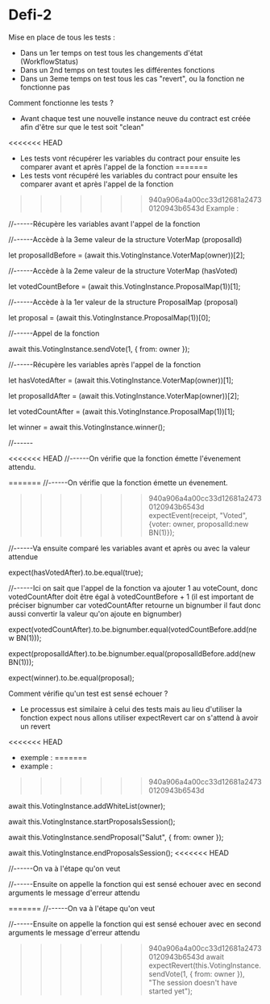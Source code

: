 # Defi-2

Mise en place de tous les tests :

- Dans un 1er temps on test tous les changements d'état (WorkflowStatus)
- Dans un 2nd temps on test toutes les différentes fonctions
- Dans un 3eme temps on test tous les cas "revert", ou la fonction ne fonctionne pas

Comment fonctionne les tests ?

- Avant chaque test une nouvelle instance neuve du contract est créée afin d'être sur que le test soit "clean"

<<<<<<< HEAD
- Les tests vont récupérer les variables du contract pour ensuite les comparer avant et après l'appel de la fonction
=======
- Les tests vont récupéré les variables du contract pour ensuite les comparer avant et après l'appel de la fonction
>>>>>>> 940a906a4a00cc33d12681a24730120943b6543d
  Example :

  //------Récupère les variables avant l'appel de la fonction

  //------Accède à la 3eme valeur de la structure VoterMap (proposalId)

  let proposalIdBefore = (await this.VotingInstance.VoterMap(owner))[2];

  //------Accède à la 2eme valeur de la structure VoterMap (hasVoted)

  let votedCountBefore = (await this.VotingInstance.ProposalMap(1))[1];

  //------Accède à la 1er valeur de la structure ProposalMap (proposal)

  let proposal = (await this.VotingInstance.ProposalMap(1))[0];

  //------Appel de la fonction

  await this.VotingInstance.sendVote(1, { from: owner });

  //------Récupère les variables après l'appel de la fonction

  let hasVotedAfter = (await this.VotingInstance.VoterMap(owner))[1];

  let proposalIdAfter = (await this.VotingInstance.VoterMap(owner))[2];

  let votedCountAfter = (await this.VotingInstance.ProposalMap(1))[1];

  let winner = await this.VotingInstance.winner();

  //------

<<<<<<< HEAD
  //------On vérifie que la fonction émette l'évenement attendu.

=======
  //------On vérifie que la fonction émette un évenement.
>>>>>>> 940a906a4a00cc33d12681a24730120943b6543d
  expectEvent(receipt, "Voted", {voter: owner, proposalId:new BN(1)});

  //------Va ensuite comparé les variables avant et après ou avec la valeur attendue

  expect(hasVotedAfter).to.be.equal(true);

  //------Ici on sait que l'appel de la fonction va ajouter 1 au voteCount, donc votedCountAfter doit être égal à votedCountBefore + 1 (il est important de préciser bignumber car votedCountAfter retourne un bignumber il faut donc aussi convertir la valeur qu'on ajoute en bignumber)

  expect(votedCountAfter).to.be.bignumber.equal(votedCountBefore.add(new BN(1)));

  expect(proposalIdAfter).to.be.bignumber.equal(proposalIdBefore.add(new BN(1)));

  expect(winner).to.be.equal(proposal);

Comment vérifie qu'un test est sensé echouer ?

- Le processus est similaire à celui des tests mais au lieu d'utiliser la fonction expect nous allons utiliser expectRevert car on s'attend à avoir un revert

<<<<<<< HEAD
- exemple :
=======
- example :
>>>>>>> 940a906a4a00cc33d12681a24730120943b6543d

  await this.VotingInstance.addWhiteList(owner);

  await this.VotingInstance.startProposalsSession();

  await this.VotingInstance.sendProposal("Salut", { from: owner });

  await this.VotingInstance.endProposalsSession();
<<<<<<< HEAD

  //------On va à l'étape qu'on veut

  //------Ensuite on appelle la fonction qui est sensé echouer avec en second arguments le message d'erreur attendu

=======
  //------On va à l'étape qu'on veut

  //------Ensuite on appelle la fonction qui est sensé echouer avec en second arguments le message d'erreur attendu
>>>>>>> 940a906a4a00cc33d12681a24730120943b6543d
  await expectRevert(this.VotingInstance.sendVote(1, { from: owner }), "The session doesn't have started yet");
